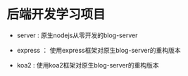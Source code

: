 # 后端开发学习项目

- server : 原生nodejs从零开发的blog-server

- express ： 使用express框架对原生blog-server的重构版本

- koa2 : 使用koa2框架对原生blog-server的重构版本
